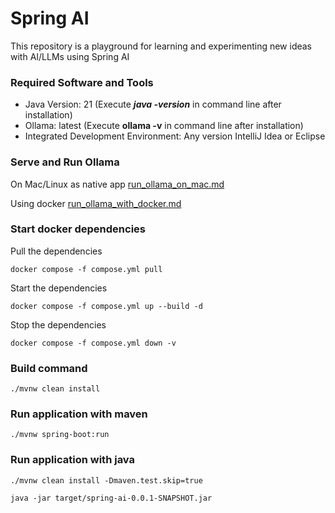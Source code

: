 # Spring AI
This repository is a playground for learning and experimenting new ideas with AI/LLMs using Spring AI

### Required Software and Tools
* Java Version: 21 (Execute **_java -version_** in command line after installation)
* Ollama: latest (Execute **ollama -v** in command line after installation)
* Integrated Development Environment: Any version IntelliJ Idea or Eclipse

### Serve and Run Ollama

On Mac/Linux as native app [run_ollama_on_mac.md](https://github.com/harishkannarao/spring-ai/blob/main/run_ollama_on_mac.md)

Using docker [run_ollama_with_docker.md](https://github.com/harishkannarao/spring-ai/blob/main/run_ollama_with_docker.md)

### Start docker dependencies

Pull the dependencies

    docker compose -f compose.yml pull

Start the dependencies

    docker compose -f compose.yml up --build -d

Stop the dependencies

    docker compose -f compose.yml down -v

### Build command

    ./mvnw clean install

### Run application with maven

    ./mvnw spring-boot:run

### Run application with java

    ./mvnw clean install -Dmaven.test.skip=true

    java -jar target/spring-ai-0.0.1-SNAPSHOT.jar